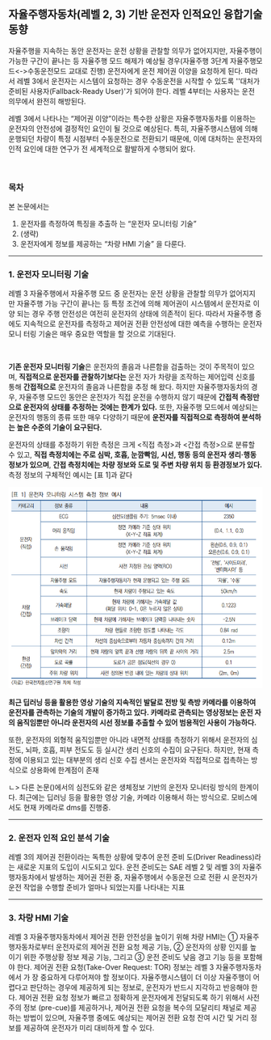 ## 자율주행자동차(레벨 2, 3) 기반  운전자 인적요인 융합기술 동향

자율주행을 지속하는 동안 운전자는 운전 상황을 관찰할 의무가 없어지지만, 자율주행이 가능한 구간이 끝나는 등 자율주행 모드 해제가 예상될 경우(자율주행 3단계 자율주행모드<->수동운전모드 교대로 진행) 운전자에게  운전 제어권 이양을 요청하게 된다. 따라서 레벨 3에서 운전자는 시스템이 요청하는 경우  수동운전을 시작할 수 있도록 ''대처가 준비된 사용자(Fallback-Ready User)'가 되어야  한다. 레벨 4부터는 사용자는 운전 의무에서 완전히 해방된다.

레벨 3에서 나타나는 “제어권 이양”이라는 특수한 상황은 자율주행자동차를 이용하는  운전자의 안전성에 결정적인 요인이 될 것으로 예상된다. 특히, 자율주행시스템에 의해  운행되던 차량이 특정 시점부터 수동운전으로 전환되기 때문에, 이에 대처하는 운전자의  인적 요인에 대한 연구가 전 세계적으로 활발하게 수행되어 왔다. 

​    

### 목차
본 논문에서는 

1. 운전자를 측정하여 특징을 추출하 는 “운전자 모니터링 기술”
2. (생략)
3. 운전자에게  정보를 제공하는 “차량 HMI 기술” 을 다룬다.

---

### 1. 운전자 모니터링 기술

레벨 3 자율주행에서 자율주행 모드 중 운전자는 운전 상황을 관찰할 의무가 없어지지 만 자율주행 가능 구간이 끝나는 등 특정 조건에 의해 제어권이 시스템에서 운전자로 이양 되는 경우 주행 안전성은 여전히 운전자의 상태에 의존적이 된다. 따라서 자율주행 중에도  지속적으로 운전자를 측정하고 제어권 전환 안전성에 대한 예측을 수행하는 운전자 모니 터링 기술은 매우 중요한 역할을 할 것으로 기대된다.

​    

**기존 운전자 모니터링 기술**은 운전자의 졸음과  나른함을 검출하는 것이 주목적이 있으며, **직접적으로 운전자를 관찰하기보다는** 운전 자가 차량을 조작하는 제어입력 신호를 통해 **간접적으로** 운전자의 졸음과 나른함을 추정 해 왔다. 하지만 자율주행자동차의 경우, 자율주행 모드인 동안은 운전자가 직접 운전을  수행하지 않기 때문에 **간접적 측정만으로 운전자의 상태를 추정하는 것에는 한계가 있다.** 또한, 자율주행 모드에서 예상되는 운전자의 행동의 종류 또한 매우 다양하기 때문에 **운전자를 직접적으로 측정하여 분석하는 높은 수준의 기술이 요구된다.**

운전자의 상태를 추정하기 위한 측정은 크게 <직접 측정>과 <간접 측정>으로 분류할 수 있고, **직접 측정치에는 주로 심박, 호흡, 눈깜빡임, 시선, 행동 등의 운전자 생리·행동 정보가  있으며**, **간접 측정치에는 차량 정보와 도로 및 주변 차량 위치 등 환경정보가 있다.** 측정  정보의 구체적인 예시는 [표 1]과 같다

<img src="../source/직접 및 간접 측정.png">

**최근 딥러닝 등을 활용한 영상 기술의 지속적인 발달로 전방 및 측방 카메라를 이용하여  운전자를 관측하는 기술의 개발이 증가하고 있다. 카메라로 관측되는 영상정보는 운전 자의 움직임뿐만 아니라 운전자의 시선 정보를 추출할 수 있어 범용적인 사용이 가능하다.**

또한, 운전자의 외형적 움직임뿐만 아니라 내면적 상태를 측정하기 위해서 운전자의  심전도, 뇌파, 호흡, 피부 전도도 등 실시간 생리 신호의 수집이 요구된다. 하지만, 현재 측정에 이용되고 있는 대부분의 생리 신호 수집 센서는 운전자와 직접적으로 접촉하는  방식으로 상용화에 한계점이 존재

ㄴ> 다른 논문()에서의 심전도와 같은 생체정보 기반의 운전자 모니터링 방식의 한계이다. 최근에는 딥러닝 등을 활용한 영상 기술, 카메라 이용해서 하는 방식으로. 모비스에서도 현재 카메라로 dms를 진행중.

---

### 2. 운전자 인적 요인 분석 기술

레벨 3의 제어권 전환이라는 독특한 상황에 맞추어 운전 준비 도(Driver Readiness)라는 새로운 지표의 도입이 시도되고 있다. 운전 준비도는 SAE  레벨 2 및 레벨 3의 자율주행자동차에서 발생하는 제어권 전환 중, 자율주행에서 수동운전 으로 전환 시 운전자가 운전 작업을 수행할 준비가 얼마나 되었는지를 나타내는 지표

---

### 3. 차량 HMI 기술

레벨 3 자율주행자동차에서 제어권 전환 안전성을 높이기 위해 차량 HMI는 ① 자율주
행자동차로부터 운전자로의 제어권 전환 요청 제공 기능, ② 운전자의 상황 인지를 높이기 
위한 주행상황 정보 제공 기능, 그리고 ③ 운전 준비도 낮음 경고 기능 등을 포함해야 
한다.
제어권 전환 요청(Take-Over Request: TOR) 정보는 레벨 3 자율주행자동차에서 가
장 중요하게 다루어져야 할 정보이다. 자율주행시스템이 더 이상 자율주행이 어렵다고 
판단하는 경우에 제공하게 되는 정보로, 운전자가 반드시 지각하고 반응해야 한다. 제어권 
전환 요청 정보가 빠르고 정확하게 운전자에게 전달되도록 하기 위해서 사전 주의 정보
(pre-cue)를 제공하거나, 제어권 전환 요청을 복수의 모달리티 채널로 제공하는 방법이 있으며, 자율주행 중에도 예상되는 제어권 전환 요청 잔여 시간 및 거리 정보를 제공하여 
운전자가 미리 대비하게 할 수 있다.